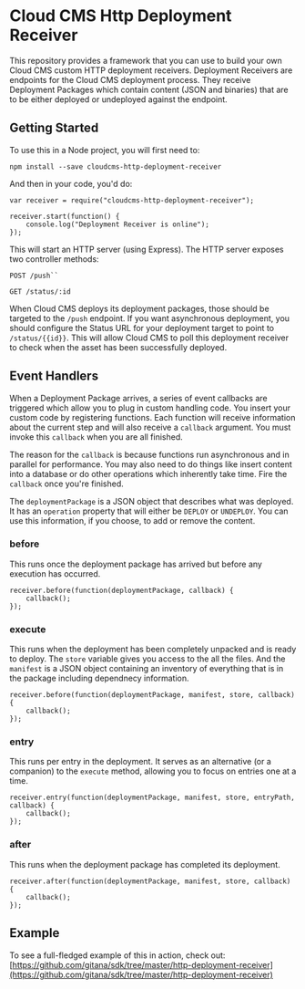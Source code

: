 # Cloud CMS Http Deployment Receiver

This repository provides a framework that you can use to build your own Cloud CMS custom HTTP deployment receivers.  Deployment Receivers are endpoints for the Cloud CMS deployment process.  They receive Deployment Packages which contain content (JSON and binaries) that are to be either deployed or undeployed against the endpoint.

## Getting Started

To use this in a Node project, you will first need to:

    npm install --save cloudcms-http-deployment-receiver
    
And then in your code, you'd do:

    var receiver = require("cloudcms-http-deployment-receiver");
    
    receiver.start(function() {
        console.log("Deployment Receiver is online");
    });

This will start an HTTP server (using Express).  The HTTP server exposes two controller methods:

    POST /push``
    
    GET /status/:id 
    
When Cloud CMS deploys its deployment packages, those should be targeted to the `/push` endpoint.  If you want asynchronous deployment, you should configure the Status URL for your deployment target to point to `/status/{{id}}`.  This will allow Cloud CMS to poll this deployment receiver to check when the asset has been successfully deployed.

## Event Handlers

When a Deployment Package arrives, a series of event callbacks are triggered which allow you to plug in custom handling code.
You insert your custom code by registering functions.  Each function will receive information about the current step and will
also receive a `callback` argument.  You must invoke this `callback` when you are all finished.

The reason for the `callback` is because functions run asynchronous and in parallel for performance.  You may also need to do things
like insert content into a database or do other operations which inherently take time.  Fire the `callback` once you're finished.

The `deploymentPackage` is a JSON object that describes what was deployed.  It has an `operation` property that will either be
`DEPLOY` or `UNDEPLOY`.  You can use this information, if you choose, to add or remove the content.

### before

This runs once the deployment package has arrived but before any execution has occurred.

    receiver.before(function(deploymentPackage, callback) {
        callback();
    });
    
### execute

This runs when the deployment has been completely unpacked and is ready to deploy.  The `store` variable gives you access to the all the files.  And the `manifest` is a JSON object containing an inventory of everything that is in the package including dependnecy information.

    receiver.before(function(deploymentPackage, manifest, store, callback) {
        callback();
    });
    
### entry

This runs per entry in the deployment.  It serves as an alternative (or a companion) to the `execute` method, allowing you to focus on entries one at a time.

    receiver.entry(function(deploymentPackage, manifest, store, entryPath, callback) {    
        callback();
    });
    
### after

This runs when the deployment package has completed its deployment.

    receiver.after(function(deploymentPackage, manifest, store, callback) {
        callback();
    });
    
## Example

To see a full-fledged example of this in action, check out:
[https://github.com/gitana/sdk/tree/master/http-deployment-receiver](https://github.com/gitana/sdk/tree/master/http-deployment-receiver)
